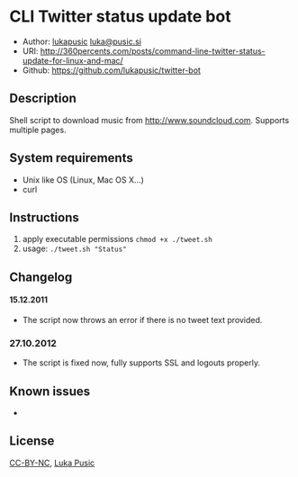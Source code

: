# CLI Twitter status update bot

* Author: [lukapusic](https://github.com/lukapusic) <luka@pusic.si>
* URI: http://360percents.com/posts/command-line-twitter-status-update-for-linux-and-mac/
* Github: https://github.com/lukapusic/twitter-bot

## Description
Shell script to download music from http://www.soundcloud.com.
Supports multiple pages.

## System requirements
* Unix like OS (Linux, Mac OS X...)
* curl

## Instructions
1. apply executable permissions ```chmod +x ./tweet.sh```
2. usage: ```./tweet.sh "Status"```

## Changelog

#### 15.12.2011
* The script now throws an error if there is no tweet text provided.

### 27.10.2012
* The script is fixed now, fully supports SSL and logouts properly.

## Known issues
*

## License
[CC-BY-NC](https://creativecommons.org/licenses/by-nc/2.0/), [Luka Pusic](http://pusic.si)
